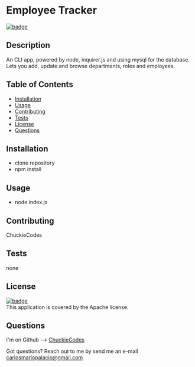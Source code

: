 
# Employee Tracker

[![badge](https://img.shields.io/badge/license-Apache-brightgreen)](https://opensource.org/licenses/Apache)<br />

## Description
An CLI app, powered by node, inquirer.js and using mysql for the database. Lets you add, update and browse departments, roles and employees.

## Table of Contents

- [Installation](#installation)
- [Usage](#usage)
- [Contributing](#contributing)
- [Tests](#tests)
- [License](#license)
- [Questions](#questions)

## Installation
- clone repository
- npm install

## Usage
- node index.js

## Contributing
ChuckieCodes

## Tests
none


## License
[![badge](https://img.shields.io/badge/license-Apache-brightgreen)](https://opensource.org/licenses/Apache)
<br />
This application is covered by the Apache license.


## Questions
I'm on Github --> [ChuckieCodes](https://github.com/ChuckieCodes)<br />

Got questions? Reach out to me by send me an e-mail carlosmariopalacio@gmail.com<br />
  
